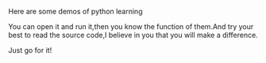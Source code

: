 Here are some demos of python learning

You can open it and run it,then you know the function of them.And try your
best to read the source code,I believe in you that you will make a difference.

Just go for it!

